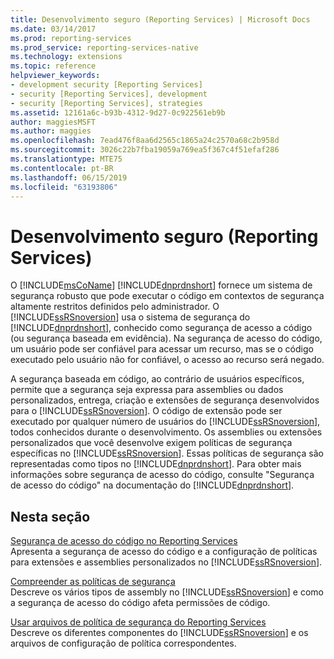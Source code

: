 ```yaml
---
title: Desenvolvimento seguro (Reporting Services) | Microsoft Docs
ms.date: 03/14/2017
ms.prod: reporting-services
ms.prod_service: reporting-services-native
ms.technology: extensions
ms.topic: reference
helpviewer_keywords:
- development security [Reporting Services]
- security [Reporting Services], development
- security [Reporting Services], strategies
ms.assetid: 12161a6c-b93b-4312-9d27-0c922561eb9b
author: maggiesMSFT
ms.author: maggies
ms.openlocfilehash: 7ead476f8aa6d2565c1865a24c2570a68c2b958d
ms.sourcegitcommit: 3026c22b7fba19059a769ea5f367c4f51efaf286
ms.translationtype: MTE75
ms.contentlocale: pt-BR
ms.lasthandoff: 06/15/2019
ms.locfileid: "63193806"
---
```

# <a name="secure-development-reporting-services"></a>Desenvolvimento seguro (Reporting Services)
  O [!INCLUDE[msCoName](../../../includes/msconame-md.md)] [!INCLUDE[dnprdnshort](../../../includes/dnprdnshort-md.md)] fornece um sistema de segurança robusto que pode executar o código em contextos de segurança altamente restritos definidos pelo administrador. O [!INCLUDE[ssRSnoversion](../../../includes/ssrsnoversion-md.md)] usa o sistema de segurança do [!INCLUDE[dnprdnshort](../../../includes/dnprdnshort-md.md)], conhecido como segurança de acesso a código (ou segurança baseada em evidência). Na segurança de acesso do código, um usuário pode ser confiável para acessar um recurso, mas se o código executado pelo usuário não for confiável, o acesso ao recurso será negado.  
  
 A segurança baseada em código, ao contrário de usuários específicos, permite que a segurança seja expressa para assemblies ou dados personalizados, entrega, criação e extensões de segurança desenvolvidos para o [!INCLUDE[ssRSnoversion](../../../includes/ssrsnoversion-md.md)]. O código de extensão pode ser executado por qualquer número de usuários do [!INCLUDE[ssRSnoversion](../../../includes/ssrsnoversion-md.md)], todos conhecidos durante o desenvolvimento. Os assemblies ou extensões personalizados que você desenvolve exigem políticas de segurança específicas no [!INCLUDE[ssRSnoversion](../../../includes/ssrsnoversion-md.md)]. Essas políticas de segurança são representadas como tipos no [!INCLUDE[dnprdnshort](../../../includes/dnprdnshort-md.md)]. Para obter mais informações sobre segurança de acesso do código, consulte "Segurança de acesso do código" na documentação do [!INCLUDE[dnprdnshort](../../../includes/dnprdnshort-md.md)].  
  
## <a name="in-this-section"></a>Nesta seção  
 [Segurança de acesso do código no Reporting Services](../../../reporting-services/extensions/secure-development/code-access-security-in-reporting-services.md)  
 Apresenta a segurança de acesso do código e a configuração de políticas para extensões e assemblies personalizados no [!INCLUDE[ssRSnoversion](../../../includes/ssrsnoversion-md.md)].  
  
 [Compreender as políticas de segurança](../../../reporting-services/extensions/secure-development/understanding-security-policies.md)  
 Descreve os vários tipos de assembly no [!INCLUDE[ssRSnoversion](../../../includes/ssrsnoversion-md.md)] e como a segurança de acesso do código afeta permissões de código.  
  
 [Usar arquivos de política de segurança do Reporting Services](../../../reporting-services/extensions/secure-development/using-reporting-services-security-policy-files.md)  
 Descreve os diferentes componentes do [!INCLUDE[ssRSnoversion](../../../includes/ssrsnoversion-md.md)] e os arquivos de configuração de política correspondentes.  
  
  
